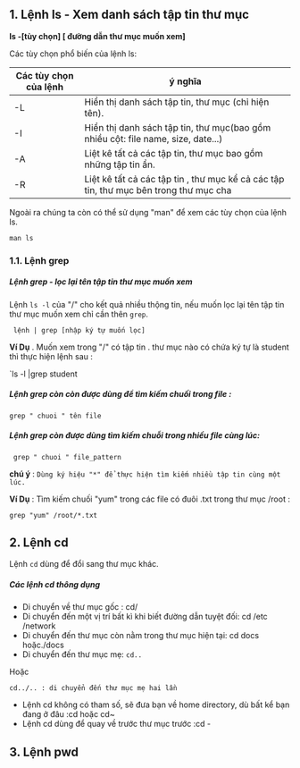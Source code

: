 ## 1. Lệnh ls - Xem danh sách tập tin thư mục
**ls -[tùy chọn] [ đường dẫn thư mục muốn xem]**

Các tùy chọn phổ biến của lệnh ls:

| Các tùy chọn của lệnh | ý nghĩa |
| ----------------------- | ------- |
| -L                     | Hiển thị danh sách tập tin, thư mục (chỉ hiện tên). |
| -I                     | Hiển thị danh sách tập tin, thư mục(bao gồm nhiều cột: file name, size, date...) |
| -A                     | Liệt kê tất cả các tập tin, thư mục bao gồm những tập tin ẩn. |
| -R                     | Liệt kê tất cả các tập tin , thư mục kể cả các tập tin, thư mục bên trong thư mục cha |

Ngoài ra chúng ta còn có thể sử dụng "man" để xem các tùy chọn của lệnh ls.

`man ls`

### 1.1. Lệnh grep
##### Lệnh grep - lọc lại tên tập tin thư mục muốn xem

Lệnh `ls -l` của "/" cho kết quả nhiều thộng tin, nếu muốn lọc lại tên tập tin thư mục muốn xem chỉ cần thên `grep`.

` lệnh | grep [nhập ký tự muốn lọc]`

**Ví Dụ** . Muốn xem trong "/" có tập tin . thư mục nào có chứa ký tự là student thì thực hiện lệnh sau :

`ls -l |grep student

##### Lệnh grep còn còn được dùng để tìm kiếm chuối  trong file :

`grep " chuoi " tên file `

##### Lệnh grep còn được dùng tìm kiếm chuỗi trong nhiều file cùng lúc:

` grep " chuoi " file_pattern`

 **chú ý** : `Dùng ký hiệu "*" để thực hiện tìm kiếm nhiều tập tin cùng một lúc. `

**Ví Dụ** : Tìm kiếm chuối "yum" trong các file có đuôi .txt trong thư mục /root :

` grep "yum" /root/*.txt `

## 2. Lệnh cd

Lệnh `cd` dùng để đổi sang thư mục khác.

##### Các lệnh cd thông dụng 
 - Di chuyển về thư mục gốc : cd/
 - Di chuyển đến một vị trí bất kì khi biết đường dẫn tuyệt đối: cd /etc /network
 - Di chuyển đến thư mục còn nằm trong thư mục hiện tại: cd docs hoặc./docs
 - Di chuyển đến thư mục mẹ:
 `cd..                        `
  
  Hoặc 
  
  `cd../.. : di chuyển đến thư mục mẹ hai lần `
  
  - Lệnh cd không có tham số, sẽ đưa bạn về home directory, dù bất kể bạn đang ở đâu :cd hoặc cd~
  - Lệnh cd dùng để quay về trước thư mục trước :cd -
  
  ## 3. Lệnh pwd
  
  
